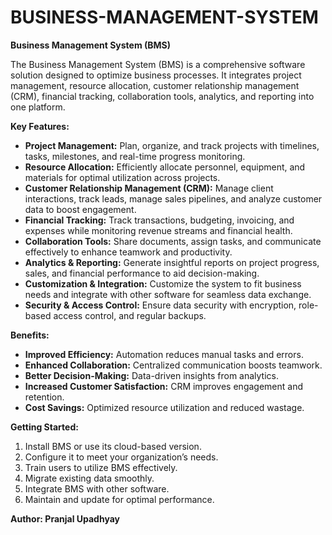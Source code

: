 # BUSINESS-MANAGEMENT-SYSTEM
**Business Management System (BMS)**

The Business Management System (BMS) is a comprehensive software solution designed to optimize business processes. It integrates project management, resource allocation, customer relationship management (CRM), financial tracking, collaboration tools, analytics, and reporting into one platform. 

**Key Features:**
- **Project Management:** Plan, organize, and track projects with timelines, tasks, milestones, and real-time progress monitoring.
- **Resource Allocation:** Efficiently allocate personnel, equipment, and materials for optimal utilization across projects.
- **Customer Relationship Management (CRM):** Manage client interactions, track leads, manage sales pipelines, and analyze customer data to boost engagement.
- **Financial Tracking:** Track transactions, budgeting, invoicing, and expenses while monitoring revenue streams and financial health.
- **Collaboration Tools:** Share documents, assign tasks, and communicate effectively to enhance teamwork and productivity.
- **Analytics & Reporting:** Generate insightful reports on project progress, sales, and financial performance to aid decision-making.
- **Customization & Integration:** Customize the system to fit business needs and integrate with other software for seamless data exchange.
- **Security & Access Control:** Ensure data security with encryption, role-based access control, and regular backups.

**Benefits:**
- **Improved Efficiency:** Automation reduces manual tasks and errors.
- **Enhanced Collaboration:** Centralized communication boosts teamwork.
- **Better Decision-Making:** Data-driven insights from analytics.
- **Increased Customer Satisfaction:** CRM improves engagement and retention.
- **Cost Savings:** Optimized resource utilization and reduced wastage.

**Getting Started:**
1. Install BMS or use its cloud-based version.
2. Configure it to meet your organization’s needs.
3. Train users to utilize BMS effectively.
4. Migrate existing data smoothly.
5. Integrate BMS with other software.
6. Maintain and update for optimal performance.

**Author: Pranjal Upadhyay**
